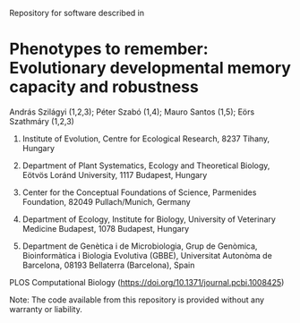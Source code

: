 Repository for software described in
# Phenotypes to remember: Evolutionary developmental memory capacity and robustness

András Szilágyi (1,2,3); Péter Szabó (1,4); Mauro Santos (1,5); Eörs Szathmáry (1,2,3)

1. Institute of Evolution, Centre for Ecological Research, 8237 Tihany, Hungary

2. Department of Plant Systematics, Ecology and Theoretical Biology, Eötvös Loránd University, 1117 Budapest, Hungary

3. Center for the Conceptual Foundations of Science, Parmenides Foundation, 82049 Pullach/Munich, Germany

4. Department of Ecology, Institute for Biology, University of Veterinary Medicine Budapest, 1078 Budapest, Hungary

5. Department de Genètica i de Microbiologia, Grup de Genòmica, Bioinformàtica i Biologia Evolutiva (GBBE), Universitat Autonòma de Barcelona, 08193 Bellaterra (Barcelona), Spain


PLOS Computational Biology (https://doi.org/10.1371/journal.pcbi.1008425)

Note: The code available from this repository is provided without any warranty or liability.
